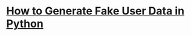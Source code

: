 # [How to Generate Fake User Data in Python](https://thepythoncode.com/article/generate-fake-user-data-in-python)
